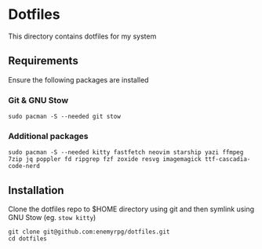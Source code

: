 # Dotfiles

This directory contains dotfiles for my system

## Requirements

Ensure the following packages are installed

### Git & GNU Stow

```
sudo pacman -S --needed git stow
```

### Additional packages

```
sudo pacman -S --needed kitty fastfetch neovim starship yazi ffmpeg 7zip jq poppler fd ripgrep fzf zoxide resvg imagemagick ttf-cascadia-code-nerd
```

## Installation

Clone the dotfiles repo to $HOME directory using git and then symlink using GNU Stow (eg. `stow kitty`)

```
git clone git@github.com:enemyrpg/dotfiles.git
cd dotfiles
```
